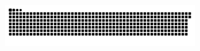 <picture>
  <source media="(prefers-color-scheme: dark)" srcset="https://raw.githubusercontent.com/MarineHakobyan/MarineHakobyan/973f6026358badc78d08d3390eafa77eb2815839/github-contribution-grid-snake-dark.svg" />
  <source media="(prefers-color-scheme: light)" srcset="https://raw.githubusercontent.com/MarineHakobyan/MarineHakobyan/973f6026358badc78d08d3390eafa77eb2815839/github-contribution-grid-snake.svg" />
  <img alt="github-snake" src="https://raw.githubusercontent.com/MarineHakobyan/MarineHakobyan/973f6026358badc78d08d3390eafa77eb2815839/github-contribution-grid-snake-dark.svg" />
</picture>

